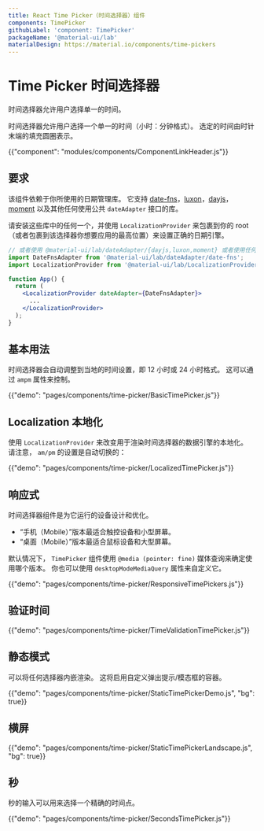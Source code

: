 ```yaml
---
title: React Time Picker（时间选择器）组件
components: TimePicker
githubLabel: 'component: TimePicker'
packageName: '@material-ui/lab'
materialDesign: https://material.io/components/time-pickers
---
```


# Time Picker 时间选择器

<p class="description">时间选择器允许用户选择单一的时间。</p>

时间选择器允许用户选择一个单一的时间（小时：分钟格式）。 选定的时间由时针末端的填充圆圈表示。

{{"component": "modules/components/ComponentLinkHeader.js"}}

## 要求

该组件依赖于你所使用的日期管理库。 它支持 [date-fns](https://date-fns.org/)，[luxon](https://moment.github.io/luxon/)，[dayjs](https://github.com/iamkun/dayjs)，[moment](https://momentjs.com/) 以及其他任何使用公共 `dateAdapter` 接口的库。

请安装这些库中的任何一个，并使用 `LocalizationProvider` 来包裹到你的 root（或者包裹到该选择器你想要应用的最高位置）来设置正确的日期引擎。

```jsx
// 或者使用 @material-ui/lab/dateAdapter/{dayjs,luxon,moment} 或者使用任何有效的 date-io 适配器
import DateFnsAdapter from '@material-ui/lab/dateAdapter/date-fns';
import LocalizationProvider from '@material-ui/lab/LocalizationProvider';

function App() {
  return (
    <LocalizationProvider dateAdapter={DateFnsAdapter}>
      ...
    </LocalizationProvider>
  );
}
```

## 基本用法

时间选择器会自动调整到当地的时间设置，即 12 小时或 24 小时格式。 这可以通过 `ampm` 属性来控制。

{{"demo": "pages/components/time-picker/BasicTimePicker.js"}}

## Localization 本地化

使用 `LocalizationProvider` 来改变用于渲染时间选择器的数据引擎的本地化。 请注意， `am/pm` 的设置是自动切换的：

{{"demo": "pages/components/time-picker/LocalizedTimePicker.js"}}

## 响应式

时间选择器组件是为它运行的设备设计和优化。

- “手机（Mobile）”版本最适合触控设备和小型屏幕。
- “桌面（Mobile）”版本最适合鼠标设备和大型屏幕。

默认情况下， `TimePicker` 组件使用 `@media (pointer: fine)` 媒体查询来确定使用哪个版本。 你也可以使用 `desktopModeMediaQuery` 属性来自定义它。

{{"demo": "pages/components/time-picker/ResponsiveTimePickers.js"}}

## 验证时间

{{"demo": "pages/components/time-picker/TimeValidationTimePicker.js"}}

## 静态模式

可以将任何选择器内嵌渲染。 这将启用自定义弹出提示/模态框的容器。

{{"demo": "pages/components/time-picker/StaticTimePickerDemo.js", "bg": true}}

## 横屏

{{"demo": "pages/components/time-picker/StaticTimePickerLandscape.js", "bg": true}}

## 秒

秒的输入可以用来选择一个精确的时间点。

{{"demo": "pages/components/time-picker/SecondsTimePicker.js"}}
